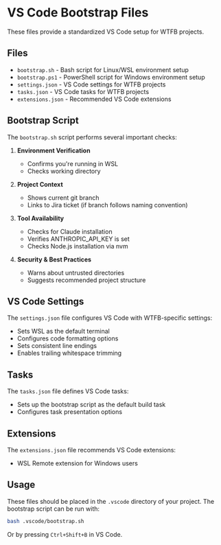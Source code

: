 # VS Code Bootstrap Files

These files provide a standardized VS Code setup for WTFB projects.

## Files

- `bootstrap.sh` - Bash script for Linux/WSL environment setup
- `bootstrap.ps1` - PowerShell script for Windows environment setup
- `settings.json` - VS Code settings for WTFB projects
- `tasks.json` - VS Code tasks for WTFB projects
- `extensions.json` - Recommended VS Code extensions

## Bootstrap Script

The `bootstrap.sh` script performs several important checks:

1. **Environment Verification**
   - Confirms you're running in WSL
   - Checks working directory

2. **Project Context**
   - Shows current git branch
   - Links to Jira ticket (if branch follows naming convention)

3. **Tool Availability**
   - Checks for Claude installation
   - Verifies ANTHROPIC_API_KEY is set
   - Checks Node.js installation via nvm

4. **Security & Best Practices**
   - Warns about untrusted directories
   - Suggests recommended project structure

## VS Code Settings

The `settings.json` file configures VS Code with WTFB-specific settings:

- Sets WSL as the default terminal
- Configures code formatting options
- Sets consistent line endings
- Enables trailing whitespace trimming

## Tasks

The `tasks.json` file defines VS Code tasks:

- Sets up the bootstrap script as the default build task
- Configures task presentation options

## Extensions

The `extensions.json` file recommends VS Code extensions:

- WSL Remote extension for Windows users

## Usage

These files should be placed in the `.vscode` directory of your project. The bootstrap script can be run with:

```bash
bash .vscode/bootstrap.sh
```

Or by pressing `Ctrl+Shift+B` in VS Code.
